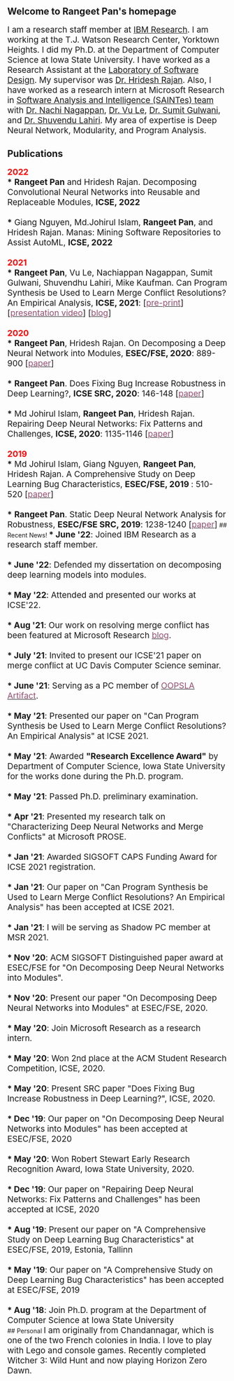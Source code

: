 <!-- Global site tag (gtag.js) - Google Analytics -->
<script async src="https://www.googletagmanager.com/gtag/js?id=UA-148953677-1"></script>
<script>
  window.dataLayer = window.dataLayer || [];
  function gtag(){dataLayer.push(arguments);}
  gtag('js', new Date());

  gtag('config', 'UA-148953677-1');
</script>

## Welcome to Rangeet Pan's homepage
<span style="font-size:1.35em;">
I am a research staff member at <a href="https://research.ibm.com/">IBM Research</a>. I am working at the T.J. Watson Research Center, Yorktown Heights. I did my Ph.D. at the Department of Computer Science at Iowa State University. I have worked as a Research Assistant at the <a href="http://design.cs.iastate.edu/"> Laboratory of Software Design</a>. My supervisor was <a href="http://web.cs.iastate.edu/~hridesh/">Dr. Hridesh Rajan</a>. Also, I have worked as a research intern at Microsoft Research in <a href="https://www.microsoft.com/en-us/research/group/saint-group/"> Software Analysis and Intelligence (SAINTes) team </a> with <a href="https://www.microsoft.com/en-us/research/people/nachin/">Dr. Nachi Nagappan</a>, <a href="http://vuminhle.com/">Dr. Vu Le</a>, <a href="https://www.microsoft.com/en-us/research/people/sumitg/">Dr. Sumit Gulwani</a>, and <a href="https://www.microsoft.com/en-us/research/people/shuvendu/">Dr. Shuvendu Lahiri</a>. My area of expertise is Deep Neural Network, Modularity, and Program Analysis.</span>

## Publications
<span style="font-size:1.35em;">
<b><font color="red">2022</font></b><br>
 <b>*</b> <b>Rangeet Pan</b> and Hridesh Rajan.
Decomposing Convolutional Neural Networks into Reusable and Replaceable Modules,
<b>ICSE, 2022</b>
 <br><br> 
  <b>*</b> Giang Nguyen, Md.Johirul Islam, <b>Rangeet Pan</b>, and Hridesh Rajan.
Manas: Mining Software Repositories to Assist AutoML,
<b>ICSE, 2022</b>
  <br><br>
<b><font color="red">2021</font></b><br>
  <b>*</b> <b>Rangeet Pan</b>, Vu Le, Nachiappan Nagappan, Sumit Gulwani, Shuvendhu Lahiri, Mike Kaufman.
Can Program Synthesis be Used to Learn Merge Conflict Resolutions? An Empirical Analysis,
<b>ICSE, 2021</b>: [<a
href="https://arxiv.org/pdf/2103.02004.pdf"><span style='color:#954F72'>pre-print</span></a>] [<a
href="https://www.youtube.com/watch?v=Udsf9k20vbE"><span style='color:#954F72'>presentation video</span></a>] [<a
href="https://www.microsoft.com/en-us/research/blog/safe-program-merges-at-scale-a-grand-challenge-for-program-repair-research/?OCID=msr_blog_Programinglanguages_tw"><span style='color:#954F72'>blog</span></a>]
<br><br>
<b><font color="red">2020</font></b><br>
<b>*</b> <b>Rangeet Pan</b>, Hridesh Rajan.
On Decomposing a Deep Neural Network into Modules,
<b>ESEC/FSE, 2020</b>: 889-900 [<a
href="https://dl.acm.org/doi/10.1145/3368089.3409668"><span style='color:#954F72'>paper</span></a>]
<br><br>
<b>*</b> <b>Rangeet Pan</b>. Does Fixing Bug Increase Robustness in Deep Learning?,
<b>ICSE SRC, 2020</b>: 146-148 [<a
href="https://dl.acm.org/doi/10.1145/3377812.3382175"><span style='color:#954F72'>paper</span></a>]
<br><br>
<b>*</b> Md Johirul Islam, <b>Rangeet Pan</b>, Hridesh Rajan. Repairing Deep Neural Networks: Fix Patterns and Challenges,
<b>ICSE, 2020</b>: 1135-1146 [<a
href="https://dl.acm.org/doi/10.1145/3377811.3380378"><span style='color:#954F72'>paper</span></a>]
<br>
<br>
<b><font color="red">2019</font></b>
<br>
<b>*</b> Md Johirul Islam, Giang Nguyen, <b>Rangeet Pan</b>, Hridesh Rajan. A Comprehensive Study on Deep Learning Bug Characteristics,
<b>ESEC/FSE, 2019 </b>: 510-520 [<a
href="https://dl.acm.org/doi/abs/10.1145/3338906.3338955"><span style='color:#954F72'>paper</span></a>]
<br><br>
<b>*</b> <b>Rangeet Pan</b>. Static Deep Neural Network Analysis for Robustness,
<b>ESEC/FSE SRC, 2019</b>: 1238-1240 [<a
href="https://dl.acm.org/doi/10.1145/3338906.3342502"><span style='color:#954F72'>paper</span></a>]</span>
## Recent News!
<span style="font-size:1.35em;">
<b>* June '22</b>: Joined IBM Research as a research staff member.<br> 
<br> <b>* June '22</b>: Defended my dissertation on decomposing deep learning models into modules.<br>
<br> <b>* May '22</b>: Attended and presented our works at ICSE'22.<br>
<br> <b>* Aug '21</b>: Our work on resolving merge conflict has been featured at Microsoft Research <a
href="https://www.microsoft.com/en-us/research/blog/safe-program-merges-at-scale-a-grand-challenge-for-program-repair-research/?OCID=msr_blog_Programinglanguages_tw"><span style='color:#954F72'>blog</span></a>.<br>
<br> <b>* July '21</b>: Invited to present our ICSE'21 paper on merge conflict at UC Davis Computer Science seminar.<br>
<br> <b>* June '21</b>: Serving as a PC member of <a
href="https://2021.splashcon.org/track/splash-2021-Artifacts"><span style='color:#954F72'>OOPSLA Artifact</span></a>.<br>
<br> <b>* May '21</b>: Presented our paper on "Can Program Synthesis be Used to Learn Merge Conflict Resolutions? An Empirical Analysis" at ICSE 2021.<br>
<br> <b>* May '21</b>: Awarded <b>"Research Excellence Award"</b> by Department of Computer Science, Iowa State University for the works done during the Ph.D. program.<br>
<br> <b>* May '21</b>: Passed Ph.D. preliminary examination.<br>
<br> <b>* Apr '21</b>: Presented my research talk on "Characterizing Deep Neural Networks and Merge Conflicts" at Microsoft PROSE.<br>
<br> <b>* Jan '21</b>: Awarded SIGSOFT CAPS Funding Award for ICSE 2021 registration.<br>
<br> <b>* Jan '21</b>: Our paper on "Can Program Synthesis be Used to Learn Merge Conflict Resolutions? An Empirical Analysis" has been accepted at ICSE 2021.<br>
<br> <b>* Jan '21</b>: I will be serving as Shadow PC member at MSR 2021.<br>
<br> <b>* Nov '20</b>: ACM  SIGSOFT Distinguished paper award at ESEC/FSE for "On Decomposing Deep Neural Networks into Modules".<br>
<br> <b>* Nov '20</b>: Present our paper "On Decomposing Deep Neural Networks into Modules" at ESEC/FSE, 2020.<br>
<br> <b>* May '20</b>: Join Microsoft Research as a research intern.<br>
<br> <b>* May '20</b>: Won 2nd place at the ACM Student Research Competition, ICSE, 2020.<br>
<br> <b>* May '20</b>: Present SRC paper "Does Fixing Bug Increase Robustness in Deep Learning?", ICSE, 2020.<br>
<br> <b>* Dec '19</b>: Our paper on "On Decomposing Deep Neural Networks into Modules" has been accepted at ESEC/FSE, 2020<br>
<br> <b>* May '20</b>: Won Robert Stewart Early Research Recognition Award, Iowa State University, 2020.<br>
<br> <b>* Dec '19</b>: Our paper on "Repairing Deep Neural Networks: Fix Patterns and Challenges" has been accepted at ICSE, 2020<br>
<br> <b>* Aug '19</b>: Present our paper on "A Comprehensive Study on Deep Learning Bug Characteristics" at ESEC/FSE, 2019, Estonia, Tallinn<br>
<br> <b>* May '19</b>: Our paper on "A Comprehensive Study on Deep Learning Bug Characteristics" has been accepted at ESEC/FSE, 2019<br>
<br> <b>* Aug '18</b>: Join Ph.D. program at the Department of Computer Science at Iowa State University<br></span>
## Personal
<span style="font-size:1.35em;">
I am originally from Chandannagar, which is one of the two French colonies in India. I love to play with Lego and console games. Recently completed Witcher 3: Wild Hunt and now playing Horizon Zero Dawn.</span>
